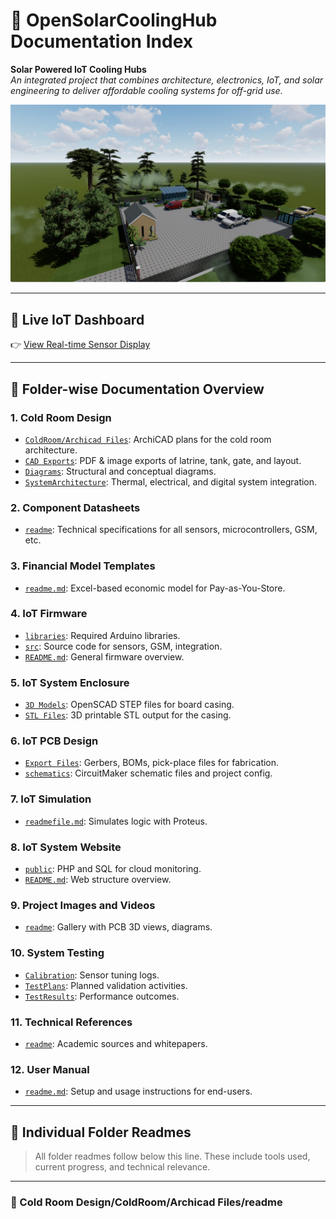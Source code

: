 # 📘 OpenSolarCoolingHub Documentation Index

**Solar Powered IoT Cooling Hubs**  
_An integrated project that combines architecture, electronics, IoT, and solar engineering to deliver affordable cooling systems for off-grid use._

![Cold Room Exterior](/Cold%20Room%20Design/ColdRoom/CAD%20Exports/opensolarimage.PNG)

---

## 🔗 Live IoT Dashboard  
👉 [View Real-time Sensor Display](http://solarcoolingproject.atwebpages.com/RealtimeDisplayImproved.php)

---

## 📂 Folder-wise Documentation Overview

### 1. Cold Room Design
- [`ColdRoom/Archicad Files`](#cold-room-designcoldroomarchicad-filesreadme): ArchiCAD plans for the cold room architecture.
- [`CAD Exports`](#cold-room-designcoldroomcad-exportsreadme): PDF & image exports of latrine, tank, gate, and layout.
- [`Diagrams`](#cold-room-designcoldroomdiagramsreadme): Structural and conceptual diagrams.
- [`SystemArchitecture`](#cold-room-designsystemarchitecturereadmemd): Thermal, electrical, and digital system integration.

### 2. Component Datasheets
- [`readme`](#component-datasheetsreadme): Technical specifications for all sensors, microcontrollers, GSM, etc.

### 3. Financial Model Templates
- [`readme.md`](#financial-model-templatesreadmemd): Excel-based economic model for Pay-as-You-Store.

### 4. IoT Firmware
- [`libraries`](#iot-system-arduino-firmwarelibrariesreadme): Required Arduino libraries.
- [`src`](#iot-system-arduino-firmwaresrcreadme): Source code for sensors, GSM, integration.
- [`README.md`](#iot-system-arduino-firmwarereadmemd): General firmware overview.

### 5. IoT System Enclosure
- [`3D Models`](#iot-system-enclosure3d-modelsreadme): OpenSCAD STEP files for board casing.
- [`STL Files`](#iot-system-enclosurestl-filesreadme): 3D printable STL output for the casing.

### 6. IoT PCB Design
- [`Export Files`](#iot-system-pcbexport-filesreadme): Gerbers, BOMs, pick-place files for fabrication.
- [`schematics`](#iot-system-pcbschematicsreadme): CircuitMaker schematic files and project config.

### 7. IoT Simulation
- [`readmefile.md`](#iot-system-simulation-with-proteus-proreadmefilemd): Simulates logic with Proteus.

### 8. IoT System Website
- [`public`](#iot-system-websitepublicreadme): PHP and SQL for cloud monitoring.
- [`README.md`](#iot-system-websitereadmemd): Web structure overview.

### 9. Project Images and Videos
- [`readme`](#project-images-and-videosreadme): Gallery with PCB 3D views, diagrams.

### 10. System Testing
- [`Calibration`](#system-testingcalibrationreadme): Sensor tuning logs.
- [`TestPlans`](#system-testingtestplansreadme): Planned validation activities.
- [`TestResults`](#system-testingtestresultsreadmemd): Performance outcomes.

### 11. Technical References
- [`readme`](#technical-referencesreadme): Academic sources and whitepapers.

### 12. User Manual
- [`readme.md`](#user-manualreadmemd): Setup and usage instructions for end-users.

---

## 📁 Individual Folder Readmes

> All folder readmes follow below this line. These include tools used, current progress, and technical relevance.

---

### 📁 Cold Room Design/ColdRoom/Archicad Files/readme

